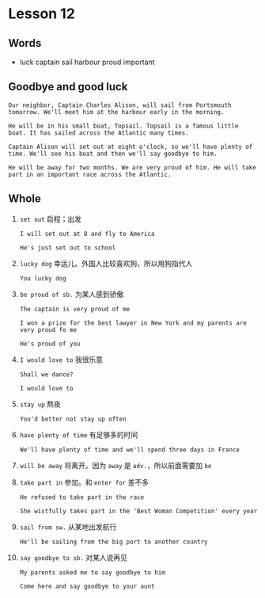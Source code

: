 # Lesson 12

## Words

- luck captain sail harbour proud important

## Goodbye and good luck

```
Our neighbor, Captain Charles Alison, will sail from Portsmouth tomorrow. We'll meet him at the harbour early in the morning.

He will be in his small boat, Topsail. Topsail is a famous little boat. It has sailed across the Atlantic many times.

Captain Alison will set out at eight o'clock, so we'll have plenty of time. We'll see his boat and then we'll say goodbye to him.

He will be away for two months. We are very proud of him. He will take part in an important race across the Atlantic.
```

## Whole

1. `set out` 启程；出发

   ```
   I will set out at 8 and fly to America

   He's just set out to school
   ```

2. `lucky dog` 幸运儿。外国人比较喜欢狗，所以用狗指代人

   ```
   You lucky dog
   ```

3. `be proud of sb.` 为某人感到骄傲

   ```
   The captain is very proud of me

   I won a prize for the best lawyer in New York and my parents are very proud fo me

   He's proud of you
   ```

4. `I would love to` 我很乐意

   ```
   Shall we dance?

   I would love to
   ```

5. `stay up` 熬夜

   ```
   You'd better not stay up often
   ```

6. `have plenty of time` 有足够多的时间

   ```
   We'll have plenty of time and we'll spend three days in France
   ```

7. `will be away` 将离开。因为 `away` 是 `adv.`，所以前面需要加 `be`

8. `take part in` 参加。和 `enter for` 差不多

   ```
   He refused to take part in the race

   She wistfully takes part in the 'Best Woman Competition' every year
   ```

9. `sail from sw.` 从某地出发航行

   ```
   He'll be sailing from the big port to another country
   ```

10. `say goodbye to sb.` 对某人说再见

    ```
    My parents asked me to say goodbye to him

    Come here and say goodbye to your aunt
    ```
